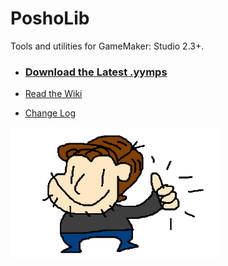 # PoshoLib

Tools and utilities for GameMaker: Studio 2.3+.

- ### [Download the Latest .yymps](https://github.com/PoshoDev/PoshoLib/releases)

- [Read the Wiki](https://github.com/PoshoDev/PoshoLib/wiki)
- [Change Log](https://github.com/PoshoDev/PoshoLib/blob/master/ChangeLog.md)

<img src="https://raw.githubusercontent.com/PoshoDev/PoshoLib/master/OK_Posho.png" alt="OK Posho" style="zoom:75%;" />

